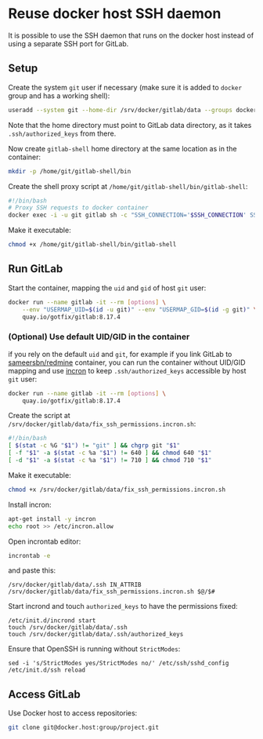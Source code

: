 Reuse docker host SSH daemon
============================

It is possible to use the SSH daemon that runs on the docker host instead of using a separate SSH port for GitLab.

## Setup

Create the system `git` user if necessary (make sure it is added to `docker` group and has a working shell):

```bash
useradd --system git --home-dir /srv/docker/gitlab/data --groups docker
```

Note that the home directory must point to GitLab data directory, as it takes `.ssh/authorized_keys` from there.

Now create `gitlab-shell` home directory at the same location as in the container:

```bash
mkdir -p /home/git/gitlab-shell/bin
```

Create the shell proxy script at `/home/git/gitlab-shell/bin/gitlab-shell`:

```bash
#!/bin/bash
# Proxy SSH requests to docker container
docker exec -i -u git gitlab sh -c "SSH_CONNECTION='$SSH_CONNECTION' SSH_ORIGINAL_COMMAND='$SSH_ORIGINAL_COMMAND' $0 $1"
```

Make it executable:

```bash
chmod +x /home/git/gitlab-shell/bin/gitlab-shell
```

## Run GitLab

Start the container, mapping the `uid` and `gid` of host `git` user:

```bash
docker run --name gitlab -it --rm [options] \
    --env "USERMAP_UID=$(id -u git)" --env "USERMAP_GID=$(id -g git)" \
    quay.io/gotfix/gitlab:8.17.4
```

### (Optional) Use default UID/GID in the container

if you rely on the default `uid` and `git`, for example if you link GitLab to [sameersbn/redmine](https://github.com/sameersbn/docker-redmine) container, you can run the container without UID/GID mapping and use [incron](http://inotify.aiken.cz/?section=incron&page=about&lang=en) to keep `.ssh/authorized_keys` accessible by host `git` user:

```bash
docker run --name gitlab -it --rm [options] \
    quay.io/gotfix/gitlab:8.17.4
```

Create the script at `/srv/docker/gitlab/data/fix_ssh_permissions.incron.sh`:

```bash
#!/bin/bash
[ $(stat -c %G "$1") != "git" ] && chgrp git "$1"
[ -f "$1" -a $(stat -c %a "$1") != 640 ] && chmod 640 "$1"
[ -d "$1" -a $(stat -c %a "$1") != 710 ] && chmod 710 "$1"
```

Make it executable:

```bash
chmod +x /srv/docker/gitlab/data/fix_ssh_permissions.incron.sh
```

Install incron:

```bash
apt-get install -y incron
echo root >> /etc/incron.allow
```

Open incrontab editor:

```bash
incrontab -e
```

and paste this:

```
/srv/docker/gitlab/data/.ssh IN_ATTRIB /srv/docker/gitlab/data/fix_ssh_permissions.incron.sh $@/$#
```

Start incrond and touch `authorized_keys` to have the permissions fixed:

```
/etc/init.d/incrond start
touch /srv/docker/gitlab/data/.ssh
touch /srv/docker/gitlab/data/.ssh/authorized_keys
```

Ensure that OpenSSH is running without `StrictModes`:

```
sed -i 's/StrictModes yes/StrictModes no/' /etc/ssh/sshd_config
/etc/init.d/ssh reload
```

## Access GitLab

Use Docker host to access repositories:

```bash
git clone git@docker.host:group/project.git
```
